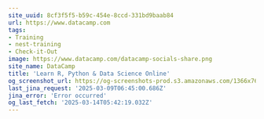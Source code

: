 ```yaml
---
site_uuid: 8cf3f5f5-b59c-454e-8ccd-331bd9baab84
url: https://www.datacamp.com
tags:
- Training
- nest-training
- Check-it-Out
image: https://www.datacamp.com/datacamp-socials-share.png
site_name: DataCamp
title: 'Learn R, Python & Data Science Online'
og_screenshot_url: https://og-screenshots-prod.s3.amazonaws.com/1366x768/80/false/f68d57cb3c76caf067af1da510aee2b322de7cb77ac874fc4b0170035504d5ca.jpeg
last_jina_request: '2025-03-09T06:45:00.686Z'
jina_error: 'Error occurred'
og_last_fetch: '2025-03-14T05:42:19.032Z'
---
```



